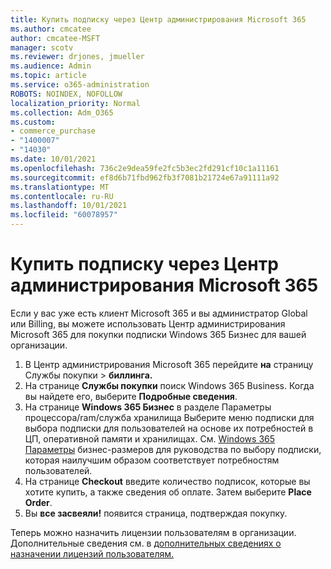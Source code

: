 ```yaml
---
title: Купить подписку через Центр администрирования Microsoft 365
ms.author: cmcatee
author: cmcatee-MSFT
manager: scotv
ms.reviewer: drjones, jmueller
ms.audience: Admin
ms.topic: article
ms.service: o365-administration
ROBOTS: NOINDEX, NOFOLLOW
localization_priority: Normal
ms.collection: Adm_O365
ms.custom:
- commerce_purchase
- "1400007"
- "14030"
ms.date: 10/01/2021
ms.openlocfilehash: 736c2e9dea59fe2fc5b3ec2fd291cf10c1a11161
ms.sourcegitcommit: ef8d6b71fbd962fb3f7081b21724e67a91111a92
ms.translationtype: MT
ms.contentlocale: ru-RU
ms.lasthandoff: 10/01/2021
ms.locfileid: "60078957"
---
```

# <a name="buy-a-subscription-through-the-microsoft-365-admin-center"></a>Купить подписку через Центр администрирования Microsoft 365

Если у вас уже есть клиент Microsoft 365 и вы администратор Global или [](https://go.microsoft.com/fwlink/p/?linkid=2024339) Billing, вы можете использовать Центр администрирования Microsoft 365 для покупки подписки Windows 365 Бизнес для вашей организации.

1. В Центр администрирования Microsoft 365 перейдите **на** страницу Службы покупки  >  **биллинга.**
2. На странице **Службы покупки** поиск Windows 365 Business. Когда вы найдете его, выберите **Подробные сведения**.
3. На странице **Windows 365 Бизнес** в разделе Параметры процессора/ram/служба хранилища Выберите  меню подписки для выбора подписки для пользователей на основе их потребностей в ЦП, оперативной памяти и хранилищах.  См. [Windows 365 Параметры](https://docs.microsoft.com/microsoft-365/admin/setup/windows-365-business-sizing) бизнес-размеров для руководства по выбору подписки, которая наилучшим образом соответствует потребностям пользователей.
4. На странице **Checkout** введите количество подписок, которые вы хотите купить, а также сведения об оплате. Затем выберите **Place Order**.
5. Вы **все засвеяли!** появится страница, подтверждая покупку.

Теперь можно назначить лицензии пользователям в организации. Дополнительные сведения см. в [дополнительных сведениях о назначении лицензий пользователям.](https://docs.microsoft.com/microsoft-365/admin/setup/get-started-windows-365-business#assign-licenses-to-users)
